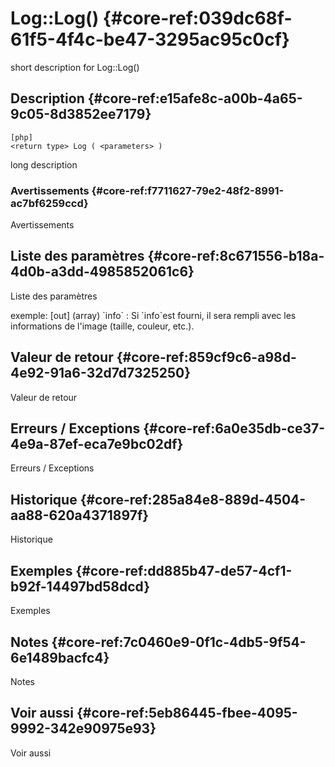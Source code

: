 # Log::Log() {#core-ref:039dc68f-61f5-4f4c-be47-3295ac95c0cf}

<div class="short-description">
<span class="fixme template">short description for Log::Log()</span>
</div>
<!--
<div class="applicability">
Obsolète depuis #.#.#
</div>
-->

## Description {#core-ref:e15afe8c-a00b-4a65-9c05-8d3852ee7179}

    [php]
    <return type> Log ( <parameters> )

<span class="fixme template">long description</span>

### Avertissements {#core-ref:f7711627-79e2-48f2-8991-ac7bf6259ccd}

<span class="fixme template">Avertissements</span>

## Liste des paramètres {#core-ref:8c671556-b18a-4d0b-a3dd-4985852061c6}

<span class="fixme template">Liste des paramètres</span>

<div class="fixme template">
exemple:  
[out] (array) `info`
:   Si `info`est fourni, il sera rempli avec les informations de l'image (taille, couleur, etc.).
</div>

## Valeur de retour {#core-ref:859cf9c6-a98d-4e92-91a6-32d7d7325250}

<span class="fixme template">Valeur de retour</span>

## Erreurs / Exceptions {#core-ref:6a0e35db-ce37-4e9a-87ef-eca7e9bc02df}

<span class="fixme template">Erreurs / Exceptions</span>

## Historique {#core-ref:285a84e8-889d-4504-aa88-620a4371897f}

<span class="fixme template">Historique</span>

## Exemples {#core-ref:dd885b47-de57-4cf1-b92f-14497bd58dcd}

<span class="fixme template">Exemples</span>

## Notes {#core-ref:7c0460e9-0f1c-4db5-9f54-6e1489bacfc4}

<span class="fixme template">Notes</span>

## Voir aussi {#core-ref:5eb86445-fbee-4095-9992-342e90975e93}

<span class="fixme template">Voir aussi</span>
